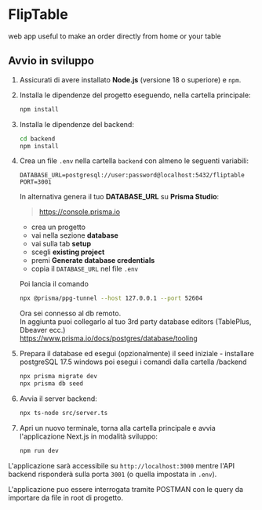 # FlipTable
web app useful to make an order directly from home or your table

## Avvio in sviluppo

1. Assicurati di avere installato **Node.js** (versione 18 o superiore) e `npm`.
2. Installa le dipendenze del progetto eseguendo, nella cartella principale:

   ```bash
   npm install
   ```

3. Installa le dipendenze del backend:

   ```bash
   cd backend
   npm install
   ```

4. Crea un file `.env` nella cartella `backend` con almeno le seguenti variabili:

   ```env
   DATABASE_URL=postgresql://user:password@localhost:5432/fliptable
   PORT=3001
   ```

   In alternativa genera il tuo __DATABASE_URL__ su __Prisma Studio__:  
   >    https://console.prisma.io
   - crea un progetto
   - vai nella sezione __database__
   - vai sulla tab __setup__
   - scegli __existing project__
   - premi __Generate database credentials__
   - copia il `DATABASE_URL` nel file `.env`
   
   Poi lancia il comando
   ```bash
   npx @prisma/ppg-tunnel --host 127.0.0.1 --port 52604
   ```  
   Ora sei connesso al db remoto.  
   In aggiunta puoi collegarlo al tuo 3rd party database editors (TablePlus, Dbeaver ecc.)  
   https://www.prisma.io/docs/postgres/database/tooling
   


5. Prepara il database ed esegui (opzionalmente) il seed iniziale - installare postgreSQL 17.5 windows poi esegui i comandi dalla cartella /backend

   ```bash
   npx prisma migrate dev
   npx prisma db seed
   ```

6. Avvia il server backend:

   ```bash
   npx ts-node src/server.ts
   ```

7. Apri un nuovo terminale, torna alla cartella principale e avvia l'applicazione Next.js in modalità sviluppo:

   ```bash
   npm run dev
   ```

L'applicazione sarà accessibile su `http://localhost:3000` mentre l'API backend risponderà sulla porta `3001` (o quella impostata in `.env`).

L'applicazione puo essere interrogata tramite POSTMAN con le query da importare da file in root di progetto.

